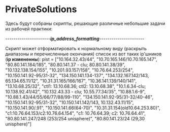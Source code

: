 # PrivateSolutions
Здесь будут собраны скрипты, решающие различные небольшие задачи из рабочей практики:


----------------------_**ip_address_formatting**_----------------------

Скрипт может отформатировать к нормальному виду (раскрыть диапазоны и перечисленные окончания) список из вот таких ip'шников (**ip измененны**):
pist = ["10.164.32.43/44", "10.70.165.146/10.70.165.147",
        "80.80.141.184/185", "80.80.141.37 - clu; 80.80.141.38/39",
        "10.132.138.154/155", "10.201.93.157/158",
        "10.76.64.253/254", "10.150.141.92-95/31-32",
        "134.150.141.134-137", "134.132.167.142/143, 65.134.65.11/12",
        "10.31.31.165/166/167", "10.36.141.139/140/141",
        "13.10.68.25/32", "ctl1: 13.10.68.36; ctl2: 13.10.68.38", 
        "10.1.6.34-clu; 10.138.92.41/42",
        "10.132.43.33 - clu; 10.55.77.34/35", "10.88.1.6-9",
        "10.88.1.43/44/55/66/77/88/99-110",
        "134.150.141.92-95/31-32/40-46",
        "10.150.141.92-95/31-32",
        "10.150.141.142/143, 10.132.43.11/15",
        "10.150.141.90/.91", "10.150.141.66(64-70)",
        "10.31.31.154(old10.64.253.80)",
        "c1:10.76.64.153/c2:10.76.64.154",
        "c1: 10.76.64.39; c2: 10.76.64.41",
        "80.80.141.247/248 (253/254 unisphere)",
        "80.80.141.23/24 (29,30 unisphere)"]

